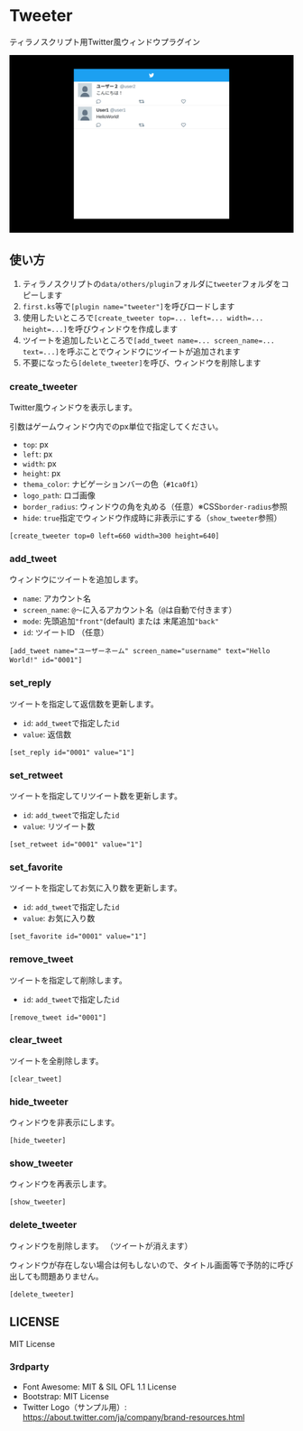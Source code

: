 # Tweeter

ティラノスクリプト用Twitter風ウィンドウプラグイン

![sample](./docs/images/sample.png)

## 使い方

1. ティラノスクリプトの`data/others/plugin`フォルダに`tweeter`フォルダをコピーします
2. `first.ks`等で`[plugin name="tweeter"]`を呼びロードします
3. 使用したいところで`[create_tweeter top=... left=... width=... height=...]`を呼びウィンドウを作成します
4. ツイートを追加したいところで`[add_tweet name=... screen_name=... text=...]`を呼ぶことでウィンドウにツイートが追加されます
5. 不要になったら`[delete_tweeter]`を呼び、ウィンドウを削除します

### create_tweeter

Twitter風ウィンドウを表示します。

引数はゲームウィンドウ内でのpx単位で指定してください。

* `top`: px
* `left`: px
* `width`: px
* `height`: px
* `thema_color`: ナビゲーションバーの色（`#1ca0f1`）
* `logo_path`: ロゴ画像
* `border_radius`: ウィンドウの角を丸める（任意）※CSS`border-radius`参照
* `hide`: `true`指定でウィンドウ作成時に非表示にする（`show_tweeter`参照）

```
[create_tweeter top=0 left=660 width=300 height=640]
```

### add_tweet

ウィンドウにツイートを追加します。

* `name`: アカウント名
* `screen_name`: `@〜`に入るアカウント名（`@`は自動で付きます）
* `mode`: 先頭追加`"front"`(default) または 末尾追加`"back"`
* `id`: ツイートID （任意）

```
[add_tweet name="ユーザーネーム" screen_name="username" text="Hello World!" id="0001"]
```

### set_reply

ツイートを指定して返信数を更新します。

* `id`: `add_tweet`で指定した`id`
* `value`: 返信数

```
[set_reply id="0001" value="1"]
```

### set_retweet

ツイートを指定してリツイート数を更新します。

* `id`: `add_tweet`で指定した`id`
* `value`: リツイート数

```
[set_retweet id="0001" value="1"]
```

### set_favorite

ツイートを指定してお気に入り数を更新します。

* `id`: `add_tweet`で指定した`id`
* `value`: お気に入り数

```
[set_favorite id="0001" value="1"]
```

### remove_tweet

ツイートを指定して削除します。

* `id`: `add_tweet`で指定した`id`

```
[remove_tweet id="0001"]
```

### clear_tweet

ツイートを全削除します。

```
[clear_tweet]
```

### hide_tweeter

ウィンドウを非表示にします。

```
[hide_tweeter]
```

### show_tweeter

ウィンドウを再表示します。

```
[show_tweeter]
```

### delete_tweeter

ウィンドウを削除します。
（ツイートが消えます）

ウィンドウが存在しない場合は何もしないので、タイトル画面等で予防的に呼び出しても問題ありません。

```
[delete_tweeter]
```

## LICENSE

MIT License

### 3rdparty

* Font Awesome: MIT & SIL OFL 1.1 License
* Bootstrap: MIT License
* Twitter Logo（サンプル用）: https://about.twitter.com/ja/company/brand-resources.html
